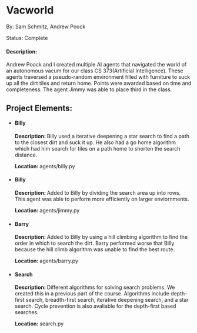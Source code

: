 <h1>Vacworld</h1>
<p>By: Sam Schmitz, Andrew Poock</p>
<p>Status: Complete</p>
<h4>Description:</h4>
<p>Andrew Poock and I created multiple AI agents that navigated the world of an autonomous vacum for our class CS 373(Artificial Intelligence). These agents traversed a pseudo-random environment filled with furniture to suck up all the dirt tiles and return home. Points were awarded based on time and completeness. The agent Jimmy was able to place third in the class. </p>
<h2>Project Elements:</h2>
<ul>
  <li>
    <h4>Billy</h4>
    <p><b>Description: </b>Billy used a iterative deepening a star search to find a path to the closest dirt and suck it up. He also had a go home algorithm which had him search for tiles on a path home to shorten the search distance. </p>
    <p><b>Location: </b>agents/billy.py</p>
  </li>
  <li>
    <h4>Billy</h4>
    <p><b>Description: </b>Added to Billy by dividing the search area up into rows. This agent was able to perform more efficiently on larger enviornments. </p>
    <p><b>Location: </b>agents/jimmy.py</p>
  </li>
  <li>
    <h4>Barry</h4>
    <p><b>Description: </b>Added to Billy by using a hill climbing algorithm to find the order in which to search the dirt. Barry performed worse that Billy because the hill climb algorithm was unable to find the best route. </p>
    <p><b>Location: </b>agents/barry.py</p>
  </li>
  <li>
    <h4>Search</h4>
    <p><b>Description: </b>Different algorithms for solving search problems. We created this in a previous part of the course. Algorithms include depth-first search, breadth-first search, iterative deepening search, and a star search. Cycle prevention is also avaliable for the depth-first based searches. </p>
    <p><b>Location: </b>search.py</p>
  </li>
</ul>
